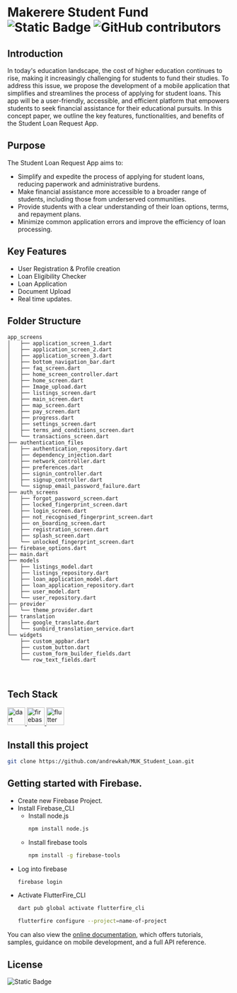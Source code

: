 # Makerere Student Fund  ![Static Badge](https://img.shields.io/badge/makerere_student_fund-v1.0-blue?style=for-the-badge)  ![GitHub contributors](https://img.shields.io/github/contributors/andrewkah/MUK_Student_Loan?style=for-the-badge&logo=github)

## Introduction
In today's education landscape, the cost of higher education continues to rise, making it increasingly challenging for students to fund their studies. To address this issue, we propose the development of a mobile application that simplifies and streamlines the process of applying for student loans. This app will be a user-friendly, accessible, and efficient platform that empowers students to seek financial assistance for their educational pursuits. In this concept paper, we outline the key features, functionalities, and benefits of the Student Loan Request App.

## Purpose
The Student Loan Request App aims to:
- Simplify and expedite the process of applying for student loans, reducing paperwork and administrative burdens.
- Make financial assistance more accessible to a broader range of students, including those from underserved communities.
- Provide students with a clear understanding of their loan options, terms, and repayment plans.
- Minimize common application errors and improve the efficiency of loan processing.

## Key Features
- User Registration & Profile creation
- Loan Eligibility Checker
- Loan Application
- Document Upload
- Real time updates.

## Folder Structure
```
app_screens
│   ├── application_screen_1.dart
│   ├── application_screen_2.dart
│   ├── application_screen_3.dart
│   ├── bottom_navigation_bar.dart
│   ├── faq_screen.dart
│   ├── home_screen_controller.dart
│   ├── home_screen.dart
│   ├── Image_upload.dart
│   ├── listings_screen.dart
│   ├── main_screen.dart
│   ├── map_screen.dart
│   ├── pay_screen.dart
│   ├── progress.dart
│   ├── settings_screen.dart
│   ├── terms_and_conditions_screen.dart
│   └── transactions_screen.dart
├── authentication_files
│   ├── authentication_repository.dart
│   ├── dependency_injection.dart
│   ├── network_controller.dart
│   ├── preferences.dart
│   ├── signin_controller.dart
│   ├── signup_controller.dart
│   └── signup_email_password_failure.dart
├── auth_screens
│   ├── forgot_password_screen.dart
│   ├── locked_fingerprint_screen.dart
│   ├── login_screen.dart
│   ├── not_recognised_fingerprint_screen.dart
│   ├── on_boarding_screen.dart
│   ├── registration_screen.dart
│   ├── splash_screen.dart
│   └── unlocked_fingerprint_screen.dart
├── firebase_options.dart
├── main.dart
├── models
│   ├── listings_model.dart
│   ├── listings_repository.dart
│   ├── loan_application_model.dart
│   ├── loan_application_repository.dart
│   ├── user_model.dart
│   └── user_repository.dart
├── provider
│   └── theme_provider.dart
├── translation
│   ├── google_translate.dart
│   └── sunbird_translation_service.dart
└── widgets
    ├── custom_appbar.dart
    ├── custom_button.dart
    ├── custom_form_builder_fields.dart
    └── row_text_fields.dart



```

## Tech Stack
 <a href="https://dart.dev" target="_blank" rel="noreferrer"> <img src="https://www.vectorlogo.zone/logos/dartlang/dartlang-icon.svg" alt="dart" width="40" height="40"/> </a> <a href="https://firebase.google.com/" target="_blank" rel="noreferrer"> <img src="https://www.vectorlogo.zone/logos/firebase/firebase-icon.svg" alt="firebase" width="40" height="40"/> </a> <a href="https://flutter.dev" target="_blank" rel="noreferrer"> <img src="https://www.vectorlogo.zone/logos/flutterio/flutterio-icon.svg" alt="flutter" width="40" height="40"/> </a>

## Install this project
  ```bash
  git clone https://github.com/andrewkah/MUK_Student_Loan.git
  ```

## Getting started with Firebase.
- Create new Firebase Project.
- Install Firebase_CLI
  - Install node.js
    ```bash
    npm install node.js
    ```
  - Install firebase tools
    ```bash
    npm install -g firebase-tools
    ```
- Log into firebase
  ```bash
  firebase login
  ```
- Activate FlutterFire_CLI
  ```bash
  dart pub global activate flutterfire_cli
  ```
  ```bash
  flutterfire configure --project=name-of-project
  ```
You can also view the
[online documentation](https://docs.flutter.dev/), which offers tutorials,
samples, guidance on mobile development, and a full API reference.

## License
![Static Badge](https://img.shields.io/badge/Apache-2.0-blue?style=for-the-badge&logo=Apache)

